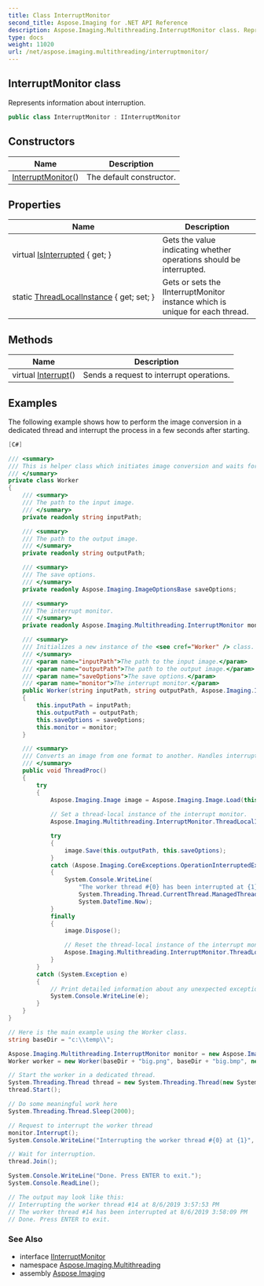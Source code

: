 ```yaml
---
title: Class InterruptMonitor
second_title: Aspose.Imaging for .NET API Reference
description: Aspose.Imaging.Multithreading.InterruptMonitor class. Represents information about interruption
type: docs
weight: 11020
url: /net/aspose.imaging.multithreading/interruptmonitor/
---
```

## InterruptMonitor class

Represents information about interruption.

```csharp
public class InterruptMonitor : IInterruptMonitor
```

## Constructors

| Name | Description |
| --- | --- |
| [InterruptMonitor](interruptmonitor/)() | The default constructor. |

## Properties

| Name | Description |
| --- | --- |
| virtual [IsInterrupted](../../aspose.imaging.multithreading/interruptmonitor/isinterrupted/) { get; } | Gets the value indicating whether operations should be interrupted. |
| static [ThreadLocalInstance](../../aspose.imaging.multithreading/interruptmonitor/threadlocalinstance/) { get; set; } | Gets or sets the IInterruptMonitor instance which is unique for each thread. |

## Methods

| Name | Description |
| --- | --- |
| virtual [Interrupt](../../aspose.imaging.multithreading/interruptmonitor/interrupt/)() | Sends a request to interrupt operations. |

## Examples

The following example shows how to perform the image conversion in a dedicated thread and interrupt the process in a few seconds after starting.

```csharp
[C#]

/// <summary>
/// This is helper class which initiates image conversion and waits for its interruption.
/// </summary>
private class Worker
{
    /// <summary>
    /// The path to the input image.
    /// </summary>
    private readonly string inputPath;

    /// <summary>
    /// The path to the output image.
    /// </summary>
    private readonly string outputPath;

    /// <summary>
    /// The save options.
    /// </summary>
    private readonly Aspose.Imaging.ImageOptionsBase saveOptions;

    /// <summary>
    /// The interrupt monitor.
    /// </summary>
    private readonly Aspose.Imaging.Multithreading.InterruptMonitor monitor;

    /// <summary>
    /// Initializes a new instance of the <see cref="Worker" /> class.
    /// </summary>
    /// <param name="inputPath">The path to the input image.</param>
    /// <param name="outputPath">The path to the output image.</param>
    /// <param name="saveOptions">The save options.</param>
    /// <param name="monitor">The interrupt monitor.</param>
    public Worker(string inputPath, string outputPath, Aspose.Imaging.ImageOptionsBase saveOptions, Aspose.Imaging.Multithreading.InterruptMonitor monitor)
    {
        this.inputPath = inputPath;
        this.outputPath = outputPath;
        this.saveOptions = saveOptions;
        this.monitor = monitor;
    }

    /// <summary>
    /// Converts an image from one format to another. Handles interruption.
    /// </summary>
    public void ThreadProc()
    {
        try
        {
            Aspose.Imaging.Image image = Aspose.Imaging.Image.Load(this.inputPath);
            
            // Set a thread-local instance of the interrupt monitor.
            Aspose.Imaging.Multithreading.InterruptMonitor.ThreadLocalInstance = this.monitor;

            try
            {
                image.Save(this.outputPath, this.saveOptions);
            }
            catch (Aspose.Imaging.CoreExceptions.OperationInterruptedException e)
            {
                System.Console.WriteLine(
                    "The worker thread #{0} has been interrupted at {1}",
                    System.Threading.Thread.CurrentThread.ManagedThreadId,
                    System.DateTime.Now);
            }
            finally
            {
                image.Dispose();

                // Reset the thread-local instance of the interrupt monitor.
                Aspose.Imaging.Multithreading.InterruptMonitor.ThreadLocalInstance = null;
            }
        }
        catch (System.Exception e)
        {
            // Print detailed information about any unexpected exception.
            System.Console.WriteLine(e);
        }
    }
}

// Here is the main example using the Worker class.
string baseDir = "c:\\temp\\";

Aspose.Imaging.Multithreading.InterruptMonitor monitor = new Aspose.Imaging.Multithreading.InterruptMonitor();
Worker worker = new Worker(baseDir + "big.png", baseDir + "big.bmp", new Aspose.Imaging.ImageOptions.BmpOptions(), monitor);

// Start the worker in a dedicated thread.
System.Threading.Thread thread = new System.Threading.Thread(new System.Threading.ThreadStart(worker.ThreadProc));
thread.Start();

// Do some meaningful work here
System.Threading.Thread.Sleep(2000);

// Request to interrupt the worker thread
monitor.Interrupt();
System.Console.WriteLine("Interrupting the worker thread #{0} at {1}", thread.ManagedThreadId, System.DateTime.Now);

// Wait for interruption.
thread.Join();

System.Console.WriteLine("Done. Press ENTER to exit.");
System.Console.ReadLine();

// The output may look like this:
// Interrupting the worker thread #14 at 8/6/2019 3:57:53 PM
// The worker thread #14 has been interrupted at 8/6/2019 3:58:09 PM
// Done. Press ENTER to exit.
```

### See Also

* interface [IInterruptMonitor](../iinterruptmonitor/)
* namespace [Aspose.Imaging.Multithreading](../../aspose.imaging.multithreading/)
* assembly [Aspose.Imaging](../../)



